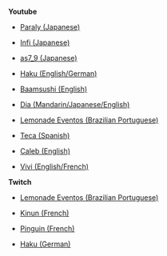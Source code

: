 **Youtube**

- [Paraly (Japanese)](https://www.youtube.com/@conaninago1223)
  
- [Infi (Japanese)](https://www.youtube.com/@user-xb4ie3ll9x)

- [as7_9 (Japanese)](https://www.youtube.com/@as7_9)

- [Haku (English/German)](https://www.youtube.com/@haku4298)

- [Baamsushi (English)](http://www.youtube.com/@baams.5933)

- [Dia (Mandarin/Japanese/English)](https://www.youtube.com/@DIA-CHN)

- [Lemonade Eventos (Brazilian Portuguese)](http://www.youtube.com/@LemonadeEventos)

- [Teca (Spanish)](http://www.youtube.com/@tecaaa)

- [Caleb (English)](https://www.youtube.com/@calebmenfobic)

- [Vivi (English/French)](https://www.youtube.com/@vivihikari/videos)


**Twitch**

- [Lemonade Eventos (Brazilian Portuguese)](twitch.tv/lemonadeeventosbr)

- [Kinun (French)](https://www.twitch.tv/klimmen_ie)

- [Pinguin (French)](https://www.twitch.tv/pinguinsann)

- [Haku (German)](https://www.twitch.tv/haku_ie)

